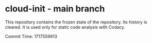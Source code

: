 # cloud-init - main branch

This repository contains the frozen state of the repository.
Its history is cleared. It is used only for static code
analysis with Codacy.

Commit Time: 1717559913